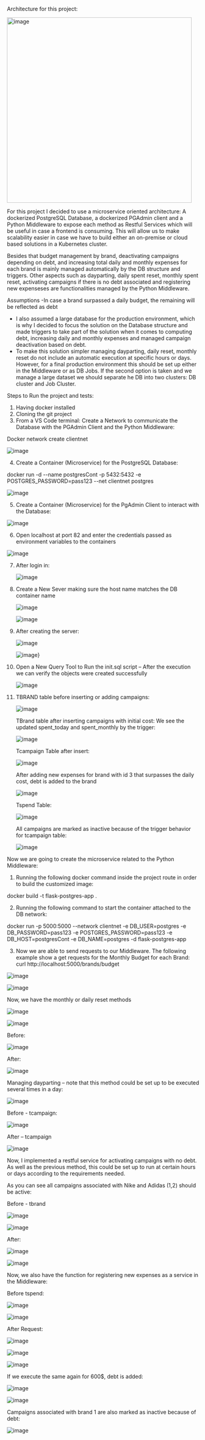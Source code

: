 Architecture for this project:


<img width="484" alt="image" src="https://github.com/user-attachments/assets/b7dfc830-f226-4cc6-913c-d4ea28f797b8" />

For this project I decided to use a microservice oriented architecture: A dockerized PostgreSQL Database, a dockerized PGAdmin client and a Python Middleware to expose each method as Restful Services which will be useful in case a frontend is consuming. This will allow us to make scalability easier in case we have to build either an on-premise or cloud based solutions in a Kubernetes cluster. 

Besides that budget management by brand, deactivating campaigns depending on debt, and increasing total daily and monthly expenses for each brand is mainly managed automatically by the DB structure and triggers. Other aspects such as dayparting, daily spent reset, monthly spent reset, activating campaigns if there is no debt associated and registering new expenseses are functionalities managed by the Python Middleware.

Assumptions
-In case a brand surpassed a daily budget, the remaining will be reflected as debt
- I also assumed a large database for the production environment, which is why I decided to focus the solution on the Database structure and made triggers to take part of the solution when it comes to computing debt, increasing daily and monthly expenses and managed campaign deactivation based on debt.
- To make this solution simpler managing dayparting, daily reset, monthly reset do not include an automatic execution at specific hours or days. However, for a final production environment this should be set up either in the Middleware or as DB Jobs. If the second option is taken and we manage a large dataset we should separate he DB into two clusters: DB cluster and Job Cluster.

Steps to Run the project and tests:

1.	Having docker installed
2.	Cloning the git project
3.	From a VS Code terminal: 
Create a Network to communicate the Database with the PGAdmin Client and the Python Middleware:

Docker network create clientnet

![image](https://github.com/user-attachments/assets/b7b020ae-8843-410b-bf2d-e5662a698ddf)

4.	Create a Container (Microservice) for the PostgreSQL Database:

docker run -d --name postgresCont -p 5432:5432 -e POSTGRES_PASSWORD=pass123 --net clientnet postgres

![image](https://github.com/user-attachments/assets/5b90572e-1844-4817-998a-907b0cc48174)


5.	Create a Container (Microservice) for the PgAdmin Client to interact with the Database:

![image](https://github.com/user-attachments/assets/edeec90f-ad73-4566-9b41-62f410fe4deb)

6.	Open localhost at port 82 and enter the credentials passed as environment variables to the containers

   ![image](https://github.com/user-attachments/assets/0b51b811-8d78-498c-9536-a37f534015ee)

 7.	After login in:

   	![image](https://github.com/user-attachments/assets/209bdfe5-b090-4184-82ac-ed11c11e2ab5)

 8.	Create a New Sever making sure the host name matches the DB container name


    ![image](https://github.com/user-attachments/assets/cf99c1b8-ff8f-431e-bf68-8c1f096942a9)
   	
   	![image](https://github.com/user-attachments/assets/3f0476c8-33a0-4369-9d25-31c0eb943b64)

  9. After creating the server:


      ![image](https://github.com/user-attachments/assets/6975675f-6419-488d-a721-05a4f0ba955e)

     ![image](https://github.com/user-attachments/assets/99987545-eac5-47d4-9d16-69fdda2db0c2)}

10.	Open a New Query Tool to Run the init.sql script – After the execution we can verify the objects were created successfully


    ![image](https://github.com/user-attachments/assets/a72c605b-8e2f-47d0-96c7-90059bb09ab9)

11. TBRAND table before inserting or adding campaigns:

    ![image](https://github.com/user-attachments/assets/90012ee9-5bbc-4e17-af08-9b3ec892a7cd)

    TBrand table after inserting campaigns with initial cost: We see the updated spent_today and spent_monthly by the trigger:


    ![image](https://github.com/user-attachments/assets/8cd7e12e-24fa-4868-bbe3-ef6d35812537)

    Tcampaign Table after insert:

    ![image](https://github.com/user-attachments/assets/aea5307b-1e29-4f17-8808-9b11d2600f1d)

    After adding new expenses for brand with id 3 that surpasses the daily cost, debt is added to the brand

    ![image](https://github.com/user-attachments/assets/051b2739-f3c8-4b87-bd97-223773ef368e)

    Tspend Table:


    ![image](https://github.com/user-attachments/assets/6ec9945a-13d2-4ca1-9b22-c3b220368d86)

    All campaigns are marked as inactive because of the trigger behavior for tcampaign table:


    ![image](https://github.com/user-attachments/assets/546722a4-f033-45ad-b43c-d91aacabcb39)



Now we are going to create the microservice related to the Python Middleware:

1.	Running the following docker command  inside the project route in order to build the customized image:

docker build -t flask-postgres-app .

2.	Running the following command to start the container attached to the DB network:

docker run -p 5000:5000 --network clientnet -e DB_USER=postgres -e DB_PASSWORD=pass123 -e POSTGRES_PASSWORD=pass123 -e DB_HOST=postgresCont -e DB_NAME=postgres -d flask-postgres-app

3.	Now we are able to send requests to our Middleware. The following example show a get requests for the Monthly Budget for each Brand: curl http://localhost:5000/brands/budget


![image](https://github.com/user-attachments/assets/34080504-3bb4-4e06-9425-30b28a112df6)

![image](https://github.com/user-attachments/assets/a28b5848-407f-4504-b059-de90ae702a28)

Now, we have the monthly or daily reset methods


![image](https://github.com/user-attachments/assets/61bb7709-24b2-4c84-afc4-052ddc5d3cba)


![image](https://github.com/user-attachments/assets/dafb4c7c-532a-4a99-afde-0695d2786334)

Before: 

![image](https://github.com/user-attachments/assets/ae9ba0a4-ab9c-40bd-861f-fdf1cec84446)

After:


![image](https://github.com/user-attachments/assets/eb8ddcd8-f03d-4f55-ab96-71fc961067f2)


Managing dayparting – note that this method could be set up to be executed several times in a day:


![image](https://github.com/user-attachments/assets/3ac11868-c178-40b1-a283-4a26364da18e)


Before - tcampaign:

![image](https://github.com/user-attachments/assets/615d6317-5f4a-4f80-a78b-10888224b9a5)

After – tcampaign


![image](https://github.com/user-attachments/assets/95241705-9f45-4f95-b40a-828ea8737fb9)

Now, I implemented a restful service for activating campaigns with no debt. As well as the previous method, this could be set up to run at certain hours or days according to the requirements needed.

As you can see all campaigns associated with Nike and Adidas (1,2) should be active: 

Before - tbrand


![image](https://github.com/user-attachments/assets/5ede0e5f-45bc-49a6-8ffd-b07ee58eb265)

![image](https://github.com/user-attachments/assets/927549aa-d54c-4b68-98e3-0c619fee6c20)

After:


![image](https://github.com/user-attachments/assets/d2b95e4b-228a-4c81-a5c3-f77c103c05f2)

![image](https://github.com/user-attachments/assets/0ef78bd3-ffcf-4ad6-9b07-01fd87334a80)

Now, we also have the function for registering new expenses as a service in the Middleware:

Before tspend:


![image](https://github.com/user-attachments/assets/ccc112d2-41f2-4968-847b-1b2f12d04826)


![image](https://github.com/user-attachments/assets/697dba97-97ef-4a0e-85fe-4788c6f4eb23)

After Request:


![image](https://github.com/user-attachments/assets/cda21438-680c-4439-9460-117e3e50bea6)

![image](https://github.com/user-attachments/assets/4597a1e3-306e-4ba5-a093-f8f007417408)


![image](https://github.com/user-attachments/assets/4ed5affe-1014-451e-9bf3-fb7a219109e4)

If we execute the same again for 600$, debt is added:


![image](https://github.com/user-attachments/assets/07bd18cb-79e8-4efe-b845-24652ad71f8d)


![image](https://github.com/user-attachments/assets/8b9aeb9b-3a61-4759-b4d3-e926c118b1ad)

Campaigns associated with brand 1 are also marked as inactive because of debt:


![image](https://github.com/user-attachments/assets/8dc8068f-fdf7-43a0-bfa2-ac281ec05e4c)

























 


